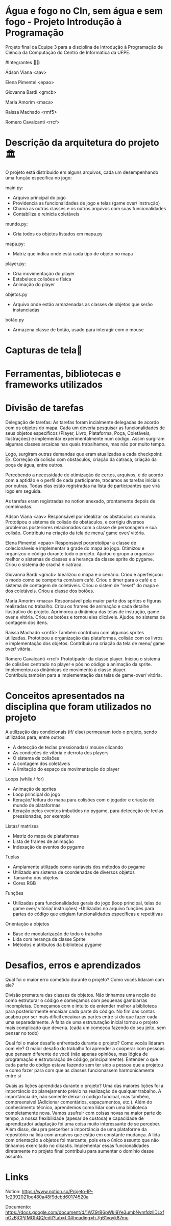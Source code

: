 # Água e fogo no CIn, sem água e sem fogo - Projeto Introdução à Programação
Projeto final da Equipe 3 para a disciplina de Introdução à Programação de Ciência da Computação do Centro de Informática da UFPE.

#Integrantes 👨‍🦲:

Ádson Viana &lt;aav&gt;

Elena Pimentel &lt;epao&gt;

Giovanna Bardi &lt;gmcb&gt;

Maria Amorim &lt;maca&gt;

Raissa Machado &lt;rmf5&gt;

Romero Cavalcanti &lt;rrcf&gt;

# Descrição da arquitetura do projeto 🏛

O projeto está distribuído em alguns arquivos, cada um desempenhando uma função específica no jogo:

main.py:
- Arquivo principal do jogo
- Providencia as funcionalidades de jogo e telas (game over/ instrução)
- Chama as outras classes e os outros arquivos com suas funcionalidades
- Contabiliza e reinicia coletáveis

mundo.py:
- Cria todos os objetos listados em mapa.py

mapa.py:
- Matriz que indica onde está cada tipo de objeto no mapa

player.py:
- Cria movimentação do player
- Estabelece colisões e física
- Animação do player

objetos.py
- Arquivo onde estão armazenadas as classes de objetos que serão instanciadas

botão.py
- Armazena classe de botão, usado para interagir com o mouse






# Capturas de tela🤳

# Ferramentas, bibliotecas e frameworks utilizados

# Divisão de tarefas
Delegação de tarefas:
As tarefas foram incialmente delegadas de acordo com os objetos do mapa. Cada um deveria pesquisar as funcionalidades de seus objetos específicos (Player, Livro, Plataforma, Poça, Coletáveis, Ilustrações) e implementar experimentalmente num código.
Assim surgiram algumas classes arcaicas nas quais trabalhamos, mas não por muito tempo.

Logo, surgiram outras demandas que eram atualizadas a cada checkpoint:
Ex. Correção da colisão com obstáculos, criação da catraca, criação da poça de água, entre outros.

Percebendo a necessidade de otimização de certos, arquivos, e de acordo com a aptidão e o perfil de cada participante, trocamos as tarefas iniciais por outras. Todas elas estão registradas na lista de participantes que virá logo em seguida.

As tarefas eram registradas no notion anexado, prontamente depois de combinadas. 

Ádson Viana &lt;aav&gt;
Responsável por idealizar os obstáculos do mundo. Prototipou o sistema de colisão de obstáculos, e corrigiu diversos problemas posteriores relacionados com a classe de personagem e sua colisão. Contribuiu na criação da tela de menu/ game over/ vitória.

Elena Pimentel &lt;epao&gt;
Responsável porprototipar a classe de colecionáveis e implementar a grade do mapa ao jogo. Otimizou e organizou o código durante todo o projeto. Ajudou o grupo a organizar melhor o sistemas de classes e a herança da classe sprite do pygame. Criou o sistema de crachá e catraca.

Giovanna Bardi &lt;gmcb&gt;
Idealizou o mapa e o cenário. Criou e aperfeiçoou o modo como se comporta com/sem café. Criou o timer para o café e o sistema de contagem de coletáveis. Criou o sistem de "reset" do mapa e dos coletáveis. Criou a classe dos botões.

Maria Amorim &lt;maca&gt;
Responsável pela maior parte dos sprites e figuras realizadas no trabalho. Criou os frames de animação e cada detalhe ilustrativo do projeto. Aprimorou a dinâmica das telas de instrução, game over e vitória. Criou os botões e tornou eles clicáveis. Ajudou no sistema de contagem dos itens.

Raissa Machado &lt;rmf5&gt;
Também contribuiu com algumas sprites utilizadas. Prototipou a organização das plataformas, colisão com os livros e implementação dos objetos. Contribuiu na criação da tela de menu/ game over/ vitória.

Romero Cavalcanti &lt;rrcf&gt;
Prototipador da classe player. Iniciou o sistema  de colisões centrado no player e pôs no código a animação da sprite. Implementou as dinâmicas de movimento à classe player. Contribuiu,também para a implementação das telas de game-over/ vitória. 

# Conceitos apresentados na disciplina que foram utilizados no projeto

A utilização das condicionais (if/ else) permearam todo o projeto, sendo utilizados para,  entre outros: 
- A detecção de teclas pressionadas/ mouse clicando
- As condições de vitória e derrota dos players
- O sistema de colisões
- A contagem dos coletáveis
- A limitação do espaço de movimentação do player

Loops (while / for)
- Animação de sprites
- Loop principal do jogo
- Iteração/ leitura do mapa para colisões com o jogador e criação do mundo de plataformas
- Iteração pelos eventos imbutidos no pygame, para deteccção de teclas pressionadas, por exemplo

Listas/ matrizes
- Matriz do mapa de plataformas
- Lista de frames de animação
- Indexação de eventos do pygame

Tuplas
- Amplamente utilizado como variáveis dos métodos do pygame
- Utilizado em sistema de coordenadas de diversos objetos
- Tamanho dos objetos
- Cores RGB

Funções
- Utilizadas para funcionalidades gerais do jogo (loop principal, telas de game over/ vitória/ instruções)
-Utilizadas no arquivo funções para partes do código que exigiam funcionalidades específicas e repetitivas

Orientação a objetos
- Base de modularização de todo o trabalho
- Lida com herança da classe Sprite
- Métodos e atributos da biblioteca pygame



# Desafios, erros e aprendizados
  Qual foi o maior erro cometido durante o projeto? Como vocês lidaram com ele?
  
  Divisão prematura das classes de objetos. Não tinhamos uma noção de como estruturar o código e começamos com pequenas gambiarras incompletas. Começamos com o intuito de entender melhor a biblioteca para posteriormente encaixar cada parte do código. No fim das contas acabou por ser mais difícil encaixar as partes entre si do que fazer cada uma separadamente. A falta de uma estruturação inicial tornou o projeto mais complicado que deveria. (cada um começou fazendo do seu jeito, sem pensar no todo)
  
  Qual foi o maior desafio enfrentado durante o projeto? Como vocês lidaram com ele?
  O maior desafio do trabalho foi aprender a cooperar com pessoas que pensam diferente de você (não apenas opiniões, mas lógica de programação e estruturação de  código, principalmente). Entender o que cada parte do código estava fazendo sem ter sido a pessoa que a projetou e como fazer para com que as  classes funcionassem harmonicamente entre si
  
  Quais as lições aprendidas durante o projeto?
  Uma das maiores lições foi a importâncio do planejamento prévio na realização de qualquer trabalho. A importância de, não somente deixar o código funcioal, mas também, compreensível (Adicionar comentários, espaçamentos, etc.). Além do conhecimento técnico, aprendemos como lidar com uma biblioteca completamente nova. Vamos usufruir com coisas novas na maior parte do tempo, a nossa flexibilidade (apesar de custosa) e capacidade de aprendizado/ adaptação foi uma coisa muito interessante de se perceber. Além disso, deu pra percerber a importância de uma plataforme da repositório na lida com arquivos que estão em constante mudança. A lida com orientação a objetos foi marcante, pois era o único assunto que não tinhamos exercitado no dikastis. Implementar essas funcionalidades diretamente no projeto final contribuiu para aumentar o domínio desse assunto.

# Links
Notion: https://www.notion.so/Projeto-IP-1c2392021be480a48f9debd60174520a

Documento: https://docs.google.com/document/d/1WZ9rB6pWkI9Ye3umbNvmfdzllDLxfnOzBjCPjfMOhQQ/edit?tab=t.0#heading=h.7g61vqyk87mu
